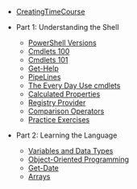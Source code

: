 - [CreatingTimeCourse](/)

- Part 1: Understanding the Shell
  - [PowerShell Versions](part1/PowershellVersions/index.md)
  - [Cmdlets 100](part1/Cmdlets100/index.md)
  - [Cmdlets 101](part1/Cmdlets101/index.md)
  - [Get-Help](part1/Get-Help/gethelp.md)
  - [PipeLines](part1/PipeLiningAlias/pipeline.md)
  - [The Every Day Use cmdlets](part1/TheParetoCmdlets/paretocmdlets.md)
  - [Calculated Properties](part1/CalculatedProperties/calculatedProperties.md)
  - [Registry Provider](part1/registryProvider/regproviders.md)
  - [Comparison Operators](part1/comparison/index.md)
  - [Practice Exercises](part1/PracticeExercises/UserParameters/index.md)

- Part 2: Learning the Language
  - [Variables and Data Types](part2/variableslogic101/variablelogic.md)
  - [Object-Oriented Programming](part2/objectoriented/objectoriented.md)
  - [Get-Date](part2/getdate/getdate.md)
  - [Arrays](part2/arrays/arrays.md)



